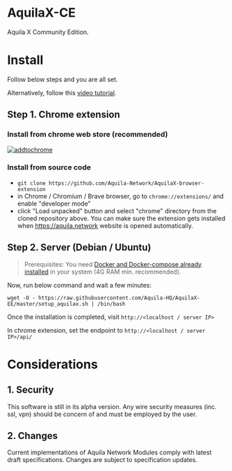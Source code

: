 # AquilaX-CE
Aquila X Community Edition.

# Install
Follow below steps and you are all set.

Alternatively, follow this [video tutorial](https://chrome-ext-aquila.s3-ap-southeast-1.amazonaws.com/aquila+network+-+setup+Aquila+X.mov).
## Step 1. Chrome extension
### Install from chrome web store (recommended)
[![addtochrome](https://user-images.githubusercontent.com/68724239/111738541-92476300-88a7-11eb-8444-3f2baa515b9c.png)](https://chrome.google.com/webstore/detail/aquila-x/albdahjdcmldbcpjmbnbcbckgndaibnk)
### Install from source code
- `git clone https://github.com/Aquila-Network/AquilaX-browser-extension`
- in Chrome / Chromium / Brave browser, go to `chrome://extensions/` and enable "developer mode"
- click "Load unpacked" button and select "chrome" directory from the cloned repository above. You can make sure the extension gets installed when https://aquila.network website is opened automatically.
## Step 2. Server (Debian / Ubuntu)
> Prerequisites: You need [Docker and Docker-compose already installed](https://gist.github.com/freakeinstein/23360053b2c33630b4417549f8e82577) in your system (4G RAM min. recommended).

Now, run below command and wait a few minutes:
```
wget -O - https://raw.githubusercontent.com/Aquila-HQ/AquilaX-EE/master/setup_aquilax.sh | /bin/bash
```
Once the installation is completed, visit `http://<localhost / server IP>`

In chrome extension, set the endpoint to `http://<localhost / server IP>/api/`

# Considerations
## 1. Security
This software is still in its alpha version. Any wire security measures (inc. ssl, vpn) should be concern of and must be employed by the user.
## 2. Changes
Current implementations of Aquila Network Modules comply with latest draft specifications. Changes are subject to specification updates.
